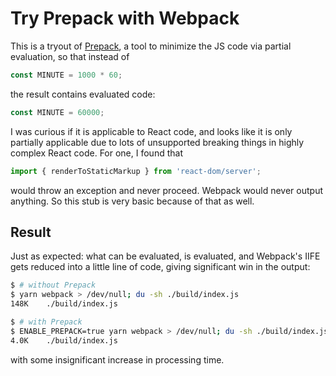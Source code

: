 # Try Prepack with Webpack

This is a tryout of [Prepack](/facebook/prepack), a tool to minimize the JS code via partial evaluation, so that instead of

```javascript
const MINUTE = 1000 * 60;
```

the result contains evaluated code:

```javascript
const MINUTE = 60000;
```

I was curious if it is applicable to React code, and looks like it is only partially applicable due to lots of unsupported breaking things in highly complex React code. For one, I found that

```javascript
import { renderToStaticMarkup } from 'react-dom/server';
```

would throw an exception and never proceed. Webpack would never output anything. So this stub is very basic because of that as well.

## Result

Just as expected: what can be evaluated, is evaluated, and Webpack's IIFE gets reduced into a little line of code, giving significant win in the output:

```bash
$ # without Prepack
$ yarn webpack > /dev/null; du -sh ./build/index.js
148K	./build/index.js

$ # with Prepack
$ ENABLE_PREPACK=true yarn webpack > /dev/null; du -sh ./build/index.js
4.0K	./build/index.js
```

with some insignificant increase in processing time.
